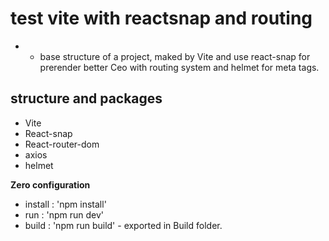 # test vite with reactsnap and routing

* - base structure of a project, maked by Vite and use react-snap for prerender better Ceo with routing system and helmet for meta tags.

## structure and packages

- Vite
- React-snap
- React-router-dom
- axios
- helmet

**Zero configuration** 
- install : 'npm install'
- run : 'npm run dev'
- build : 'npm run build' - exported in Build folder.
